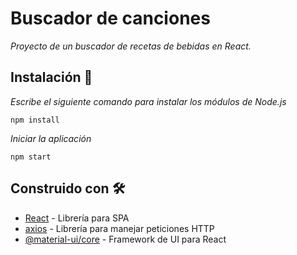 # Buscador de canciones

_Proyecto de un buscador de recetas de bebidas en React._

## Instalación 🔧

_Escribe el siguiente comando para instalar los módulos de Node.js_

```
npm install
```

_Iniciar la aplicación_

```
npm start
```

## Construido con 🛠️

* [React](https://reactjs.org/) - Librería para SPA
* [axios](https://axios-http.com/docs/intro) - Librería para manejar peticiones HTTP
* [@material-ui/core](https://material-ui.com/es/getting-started/installation/) - Framework de UI para React
